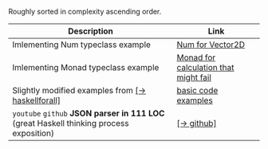 Roughly sorted in complexity ascending order.

|Description|Link|
|---|---|
| Imlementing Num typeclass example | [Num for Vector2D](https://github.com/rmnavr/hs_study/blob/main/demo_code/NumInstance.hs) |
| Imlementing Monad typeclass example | [Monad for calculation that might fail](https://github.com/rmnavr/hs_study/blob/main/demo_code/MonadInstance.hs) |
| Slightly modified examples from [[→ haskellforall]](https://www.haskellforall.com/2015/10/basic-haskell-examples.html) | [basic code examples](https://github.com/rmnavr/hs_study/blob/main/demo_code/basic) |
| `youtube` `github` **JSON parser in 111 LOC** (great Haskell thinking process exposition) | [[→ github]](https://github.com/tsoding/haskell-json) |

